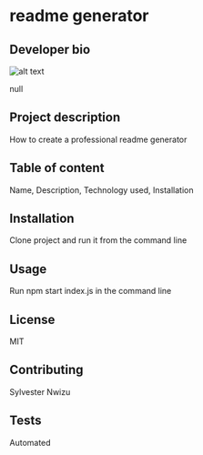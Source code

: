 # readme generator
## Developer bio
![alt text](https://avatars3.githubusercontent.com/u/71090500?v=4 "Profile picture")

null
## Project description

How to create a professional readme generator

## Table of content
Name, Description, Technology used, Installation

## Installation
Clone project and run it from the command line

## Usage
Run npm start index.js in the command line

## License
MIT

## Contributing
Sylvester Nwizu

## Tests
Automated